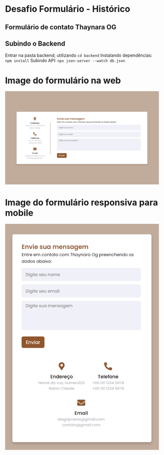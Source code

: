 # Desafio Formulário - Histórico

## Formulário de contato Thaynara OG

## Subindo o Backend 
Entrar na pasta backend; utilizando ```cd backend```
Instalando dependências: ```npm install``` 
Subindo API: ```npx json-server --watch db.json```


# Image do formulário na web

![image web](./assets/print-1.png)

# Image do formulário responsiva para mobile

![image mobile](./assets/print-2.png)
